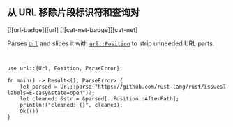 ## 从 URL 移除片段标识符和查询对

[![url-badge]][url] [![cat-net-badge]][cat-net]

Parses [`Url`] and slices it with [`url::Position`] to strip unneeded URL parts.

```rust,edition2018


use url::{Url, Position, ParseError};

fn main() -> Result<(), ParseError> {
    let parsed = Url::parse("https://github.com/rust-lang/rust/issues?labels=E-easy&state=open")?;
    let cleaned: &str = &parsed[..Position::AfterPath];
    println!("cleaned: {}", cleaned);
    Ok(())
}
```

[`url::Position`]: https://docs.rs/url/*/url/enum.Position.html
[`Url`]: https://docs.rs/url/*/url/struct.Url.html
